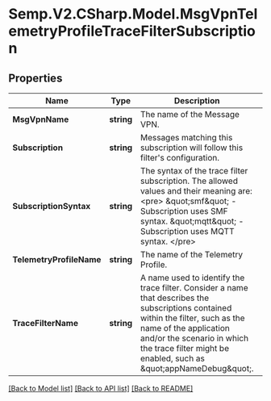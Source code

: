 # Semp.V2.CSharp.Model.MsgVpnTelemetryProfileTraceFilterSubscription
## Properties

Name | Type | Description | Notes
------------ | ------------- | ------------- | -------------
**MsgVpnName** | **string** | The name of the Message VPN. | [optional] 
**Subscription** | **string** | Messages matching this subscription will follow this filter&#x27;s configuration. | [optional] 
**SubscriptionSyntax** | **string** | The syntax of the trace filter subscription. The allowed values and their meaning are:  &lt;pre&gt; \&quot;smf\&quot; - Subscription uses SMF syntax. \&quot;mqtt\&quot; - Subscription uses MQTT syntax. &lt;/pre&gt;  | [optional] 
**TelemetryProfileName** | **string** | The name of the Telemetry Profile. | [optional] 
**TraceFilterName** | **string** | A name used to identify the trace filter. Consider a name that describes the subscriptions contained within the filter, such as the name of the application and/or the scenario in which the trace filter might be enabled, such as \&quot;appNameDebug\&quot;. | [optional] 

[[Back to Model list]](../README.md#documentation-for-models) [[Back to API list]](../README.md#documentation-for-api-endpoints) [[Back to README]](../README.md)

